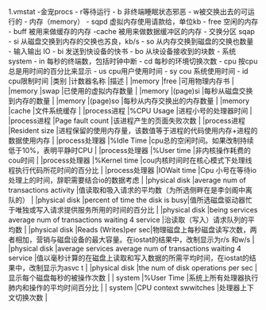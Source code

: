 1.vmstat
    -金宠procs
        - r等待运行
        - b 非终端睡眠状态邪恶
        - w被交换出去的可运行的
    - 内存（memory）
        - sqpd 虚拟内存使用请款给，单位kb
        - free 空闲的内存
        - buff 被用来做缓存的内存
        -cache 被用来做数据缓冲区的内存
    - 交换分区 sqap
        - si 从磁盘交换到内存的交换也苏良，kb/s
        - so 从内存交换到磁盘的交换也数量
    - 输入输出 IO
        - bi 发送到快设备的快书
        - bo 从块设备接收到的块数
    - 系统 system
        - in 每秒的终端数，包括时钟中断
        - cd 每秒的环境切换次数
    - cpu 按cpu总是用时间的百分比来显示
        - us cpu用户使用时间
        - sy cou 系统使用时间
        - id cpu限制时间
 |类别 |计数器名称 |描述 |
 |memory |free |可用物理内存书 |
 |memory |swap |已使用的虚拟内存数量 |
 |memory |(page)si |每秒从磁盘交换到内存的数量 |
 |memory |(page)so |每秒从内存交换出的内存数量 |
 |memory |cache |文件系统缓存 |
 |process进程 |%CPU Usage |进程小号的处理器时间 |
 |process进程 |Page fault count |该进程产生的页面失败次数 |
 |process进程 |Resident size |进程保留的使用内存量，该数值等于进程的代码使用内存+进程的数据使用内存 |
 |process处理器 |%Idle Time |cpu总的空闲时间。如果改制持续低于10%，表明平静时CPU |
 |process处理器 |%User time |非内核操作耗费的cou时间 |
 |process处理器 |%Kernel time |cou内核时间时在核心模式下处理线程执行代码所花时间的百分比 |
 |process处理器 |IOWait time |Cpu 小号在等待io处理上的时间，辞职需要结合io的数据考虑  |
 |physical disk  |average num of transactions activity |值读取和吸入请求的平均数（为所选侧畔在是李剑阁中离队的） |
 |physical disk  |percent of time the disk is busy|值所选磁盘驱动器忙于唯独或写入请求提供服务所用的时间的百分比 |
 |physical disk  |being services average num of transactions waiting 4 service |治读取（写入）请求队列的平均数 |
 |physical disk  |Reads (Writes)per sec|物理磁盘上每秒磁盘读写次数，两者相加，营销与磁盘设备的最大容量。在iostat的结果中，改制显示为r/s 和w/s |
 |physical disk  |average services average num of transactions waiting 4 service |值以毫秒计算的在磁盘上读取和写入数据的所需平均时间，在iostat的结果中，改制显示为asvc t |
 |physical disk  |the num of disk operations per sec |显示每个磁盘每秒的被操作次数 |
 | system  |%User Time |系统上所有处理器执行肺内和操作的平均时间百分比 |
 | system  |CPU context swwitches |处理器上下文切换次数 |
 